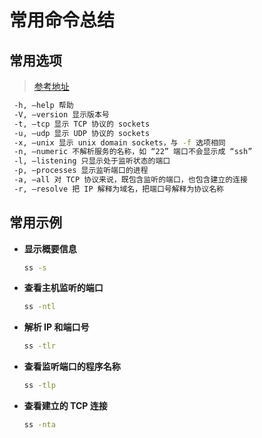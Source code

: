 # 常用命令总结

<!--sec data-title="ss命令" data-id="section0" data-show=true ces-->
## 常用选项

> [参考地址](https://cloud.tencent.com/developer/article/1721800)

```bash
 -h, –help 帮助
 -V, –version 显示版本号
 -t, –tcp 显示 TCP 协议的 sockets
 -u, –udp 显示 UDP 协议的 sockets
 -x, –unix 显示 unix domain sockets，与 -f 选项相同
 -n, –numeric 不解析服务的名称，如 “22” 端口不会显示成 “ssh”
 -l, –listening 只显示处于监听状态的端口
 -p, –processes 显示监听端口的进程
 -a, –all 对 TCP 协议来说，既包含监听的端口，也包含建立的连接
 -r, –resolve 把 IP 解释为域名，把端口号解释为协议名称
```

## 常用示例

* **显示概要信息**

  ```bash
  ss -s
  ```

* **查看主机监听的端口**

  ```bash
  ss -ntl
  ```

* **解析 IP 和端口号**

  ```bash
  ss -tlr
  ```

* **查看监听端口的程序名称**

  ```bash
  ss -tlp
  ```

* **查看建立的 TCP 连接**

  ```bash
  ss -nta
  ```

<!--endsec-->